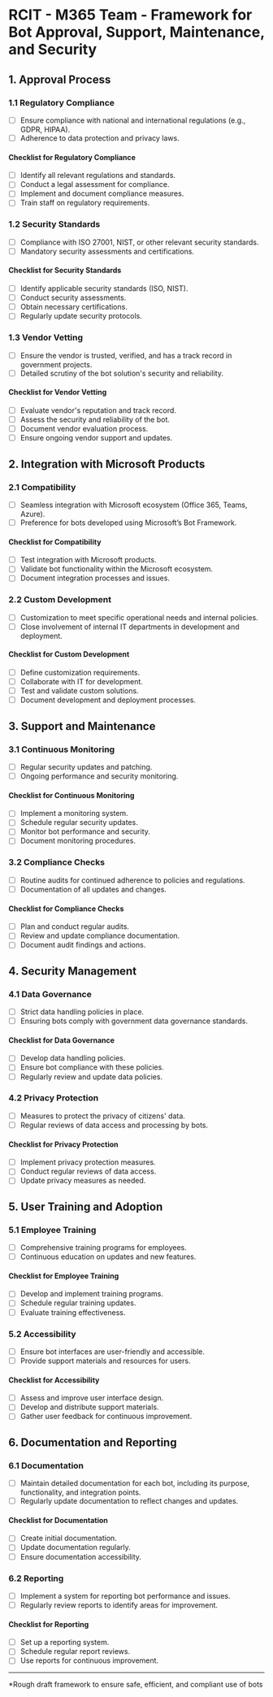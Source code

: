 # RCIT - M365 Team - Framework for Bot Approval, Support, Maintenance, and Security

## 1. Approval Process

### 1.1 Regulatory Compliance
- [ ] Ensure compliance with national and international regulations (e.g., GDPR, HIPAA).
- [ ] Adherence to data protection and privacy laws.

#### Checklist for Regulatory Compliance
- [ ] Identify all relevant regulations and standards.
- [ ] Conduct a legal assessment for compliance.
- [ ] Implement and document compliance measures.
- [ ] Train staff on regulatory requirements.

### 1.2 Security Standards
- [ ] Compliance with ISO 27001, NIST, or other relevant security standards.
- [ ] Mandatory security assessments and certifications.

#### Checklist for Security Standards
- [ ] Identify applicable security standards (ISO, NIST).
- [ ] Conduct security assessments.
- [ ] Obtain necessary certifications.
- [ ] Regularly update security protocols.

### 1.3 Vendor Vetting
- [ ] Ensure the vendor is trusted, verified, and has a track record in government projects.
- [ ] Detailed scrutiny of the bot solution's security and reliability.

#### Checklist for Vendor Vetting
- [ ] Evaluate vendor's reputation and track record.
- [ ] Assess the security and reliability of the bot.
- [ ] Document vendor evaluation process.
- [ ] Ensure ongoing vendor support and updates.

## 2. Integration with Microsoft Products

### 2.1 Compatibility
- [ ] Seamless integration with Microsoft ecosystem (Office 365, Teams, Azure).
- [ ] Preference for bots developed using Microsoft’s Bot Framework.

#### Checklist for Compatibility
- [ ] Test integration with Microsoft products.
- [ ] Validate bot functionality within the Microsoft ecosystem.
- [ ] Document integration processes and issues.

### 2.2 Custom Development
- [ ] Customization to meet specific operational needs and internal policies.
- [ ] Close involvement of internal IT departments in development and deployment.

#### Checklist for Custom Development
- [ ] Define customization requirements.
- [ ] Collaborate with IT for development.
- [ ] Test and validate custom solutions.
- [ ] Document development and deployment processes.

## 3. Support and Maintenance

### 3.1 Continuous Monitoring
- [ ] Regular security updates and patching.
- [ ] Ongoing performance and security monitoring.

#### Checklist for Continuous Monitoring
- [ ] Implement a monitoring system.
- [ ] Schedule regular security updates.
- [ ] Monitor bot performance and security.
- [ ] Document monitoring procedures.

### 3.2 Compliance Checks
- [ ] Routine audits for continued adherence to policies and regulations.
- [ ] Documentation of all updates and changes.

#### Checklist for Compliance Checks
- [ ] Plan and conduct regular audits.
- [ ] Review and update compliance documentation.
- [ ] Document audit findings and actions.

## 4. Security Management

### 4.1 Data Governance
- [ ] Strict data handling policies in place.
- [ ] Ensuring bots comply with government data governance standards.

#### Checklist for Data Governance
- [ ] Develop data handling policies.
- [ ] Ensure bot compliance with these policies.
- [ ] Regularly review and update data policies.

### 4.2 Privacy Protection
- [ ] Measures to protect the privacy of citizens' data.
- [ ] Regular reviews of data access and processing by bots.

#### Checklist for Privacy Protection
- [ ] Implement privacy protection measures.
- [ ] Conduct regular reviews of data access.
- [ ] Update privacy measures as needed.

## 5. User Training and Adoption

### 5.1 Employee Training
- [ ] Comprehensive training programs for employees.
- [ ] Continuous education on updates and new features.

#### Checklist for Employee Training
- [ ] Develop and implement training programs.
- [ ] Schedule regular training updates.
- [ ] Evaluate training effectiveness.

### 5.2 Accessibility
- [ ] Ensure bot interfaces are user-friendly and accessible.
- [ ] Provide support materials and resources for users.

#### Checklist for Accessibility
- [ ] Assess and improve user interface design.
- [ ] Develop and distribute support materials.
- [ ] Gather user feedback for continuous improvement.

## 6. Documentation and Reporting

### 6.1 Documentation
- [ ] Maintain detailed documentation for each bot, including its purpose, functionality, and integration points.
- [ ] Regularly update documentation to reflect changes and updates.

#### Checklist for Documentation
- [ ] Create initial documentation.
- [ ] Update documentation regularly.
- [ ] Ensure documentation accessibility.

### 6.2 Reporting
- [ ] Implement a system for reporting bot performance and issues.
- [ ] Regularly review reports to identify areas for improvement.

#### Checklist for Reporting
- [ ] Set up a reporting system.
- [ ] Schedule regular report reviews.
- [ ] Use reports for continuous improvement.

---

*Rough draft framework to ensure safe, efficient, and compliant use of bots
